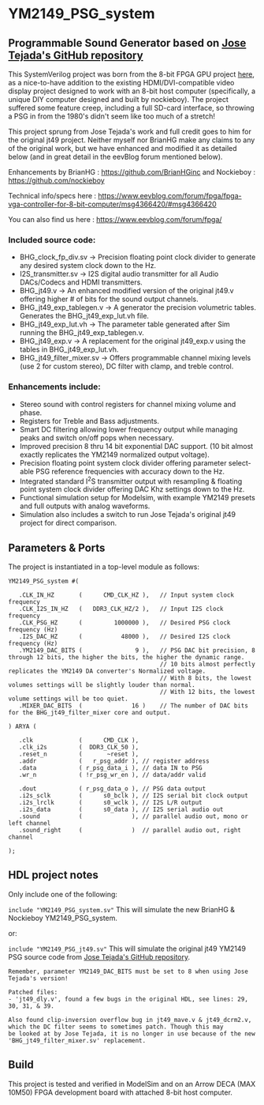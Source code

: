 # YM2149_PSG_system

## Programmable Sound Generator based on [Jose Tejada's GitHub repository](https://github.com/jotego/jt49)

This SystemVerilog project was born from the 8-bit FPGA GPU project [here](https://www.eevblog.com/forum/fpga/), as a nice-to-have addition to
the existing HDMI/DVI-compatible video display project designed to work with an 8-bit host computer (specifically, a unique DIY computer designed
and built by nockieboy).  The project suffered some feature creep, including a full SD-card interface, so throwing a PSG in from the 1980's didn't
seem like too much of a stretch!

This project sprung from Jose Tejada's work and full credit goes to him for the original jt49 project.  Neither myself nor BrianHG make any
claims to any of the original work, but we have enhanced and modified it as detailed below (and in great detail in the eevBlog forum mentioned
below).

Enhancements by BrianHG   : https://github.com/BrianHGinc
          and Nockieboy   : https://github.com/nockieboy
          
Technical info/specs here : https://www.eevblog.com/forum/fpga/fpga-vga-controller-for-8-bit-computer/msg4366420/#msg4366420

You can also find us here : https://www.eevblog.com/forum/fpga/

### Included source code:
- BHG_clock_fp_div.sv      -> Precision floating point clock divider to generate any desired system clock down to the Hz.
- I2S_transmitter.sv       -> I2S digital audio transmitter for all Audio DACs/Codecs and HDMI transmitters.
- BHG_jt49.v               -> An enhanced modified version of the original jt49.v offering higher # of bits for the sound output channels.
- BHG_jt49_exp_tablegen.v  -> A generator the precision volumetric tables.  Generates the BHG_jt49_exp_lut.vh file.
- BHG_jt49_exp_lut.vh      -> The parameter table generated after Sim running the BHG_jt49_exp_tablegen.v.
- BHG_jt49_exp.v           -> A replacement for the original jt49_exp.v using the tables in BHG_jt49_exp_lut.vh.
- BHG_jt49_filter_mixer.sv -> Offers programmable channel mixing levels (use 2 for custom stereo), DC filter with clamp, and treble control.

### Enhancements include:
- Stereo sound with control registers for channel mixing volume and phase.
- Registers for Treble and Bass adjustments.
- Smart DC filtering allowing lower frequency output while managing peaks and switch on/off pops when necessary.
- Improved precision 8 thru 14 bit exponential DAC support.  (10 bit almost exactly replicates the YM2149 normalized output voltage).
- Precision floating point system clock divider offering parameter select-able PSG reference frequencies with accuracy down to the Hz.
- Integrated standard I<sup>2</sup>S transmitter output with resampling & floating point system clock divider offering DAC Khz settings down to the Hz.
- Functional simulation setup for Modelsim, with example YM2149 presets and full outputs with analog waveforms.
- Simulation also includes a switch to run Jose Tejada's original jt49 project for direct comparison.


## Parameters & Ports
The project is instantiated in a top-level module as follows:
```
YM2149_PSG_system #(

   .CLK_IN_HZ       (      CMD_CLK_HZ ),   // Input system clock frequency
   .CLK_I2S_IN_HZ   (   DDR3_CLK_HZ/2 ),   // Input I2S clock frequency
   .CLK_PSG_HZ      (         1000000 ),   // Desired PSG clock frequency (Hz)
   .I2S_DAC_HZ      (           48000 ),   // Desired I2S clock frequency (Hz)
   .YM2149_DAC_BITS (               9 ),   // PSG DAC bit precision, 8 through 12 bits, the higher the bits, the higher the dynamic range.
                                           // 10 bits almost perfectly replicates the YM2149 DA converter's Normalized voltage.
                                           // With 8 bits, the lowest volumes settings will be slightly louder than normal.
                                           // With 12 bits, the lowest volume settings will be too quiet.
   .MIXER_DAC_BITS  (              16 )    // The number of DAC bits for the BHG_jt49_filter_mixer core and output.

) ARYA (

   .clk             (      CMD_CLK ),
   .clk_i2s         (  DDR3_CLK_50 ),
   .reset_n         (       ~reset ),
   .addr            (   r_psg_addr ), // register address
   .data            ( r_psg_data_i ), // data IN to PSG
   .wr_n            ( !r_psg_wr_en ), // data/addr valid

   .dout            ( r_psg_data_o ), // PSG data output
   .i2s_sclk        (      s0_bclk ), // I2S serial bit clock output
   .i2s_lrclk       (      s0_wclk ), // I2S L/R output
   .i2s_data        (      s0_data ), // I2S serial audio out
   .sound           (              ), // parallel audio out, mono or left channel
   .sound_right     (              )  // parallel audio out, right channel

);
```

## HDL project notes
Only include one of the following:

`include "YM2149_PSG_system.sv"`  This will simulate the new BrianHG & Nockieboy YM2149_PSG_system.

or:

`include "YM2149_PSG_jt49.sv"`    This will simulate the original jt49 YM2149 PSG source code
                              from [Jose Tejada's GitHub repository](https://github.com/jotego/jt49).
                              
    Remember, parameter YM2149_DAC_BITS must be set to 8 when using Jose Tejada's version!

    Patched files:
    - 'jt49_dly.v', found a few bugs in the original HDL, see lines: 29, 30, 31, & 39.

    Also found clip-inversion overflow bug in jt49_mave.v & jt49_dcrm2.v, which the DC filter seems to sometimes patch. Though this may
    be looked at by Jose Tejada, it is no longer in use because of the new 'BHG_jt49_filter_mixer.sv' replacement.

## Build
This project is tested and verified in ModelSim and on an Arrow DECA (MAX 10M50) FPGA development board with attached 8-bit host computer.
